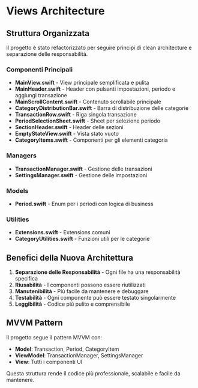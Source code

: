 # Views Architecture

## Struttura Organizzata

Il progetto è stato refactorizzato per seguire principi di clean architecture e separazione delle responsabilità.

### Componenti Principali

- **MainView.swift** - View principale semplificata e pulita
- **MainHeader.swift** - Header con pulsanti impostazioni, periodo e aggiungi transazione
- **MainScrollContent.swift** - Contenuto scrollabile principale
- **CategoryDistributionBar.swift** - Barra di distribuzione delle categorie
- **TransactionRow.swift** - Riga singola transazione
- **PeriodSelectionSheet.swift** - Sheet per selezione periodo
- **SectionHeader.swift** - Header delle sezioni
- **EmptyStateView.swift** - Vista stato vuoto
- **CategoryItems.swift** - Componenti per gli elementi categoria

### Managers

- **TransactionManager.swift** - Gestione delle transazioni
- **SettingsManager.swift** - Gestione delle impostazioni

### Models

- **Period.swift** - Enum per i periodi con logica di business

### Utilities

- **Extensions.swift** - Extensions comuni
- **CategoryUtilities.swift** - Funzioni utili per le categorie

## Benefici della Nuova Architettura

1. **Separazione delle Responsabilità** - Ogni file ha una responsabilità specifica
2. **Riusabilità** - I componenti possono essere riutilizzati
3. **Manutenibilità** - Più facile da mantenere e debuggare
4. **Testabilità** - Ogni componente può essere testato singolarmente
5. **Leggibilità** - Codice più pulito e comprensibile

## MVVM Pattern

Il progetto segue il pattern MVVM con:
- **Model**: Transaction, Period, CategoryItem
- **ViewModel**: TransactionManager, SettingsManager
- **View**: Tutti i componenti UI

Questa struttura rende il codice più professionale, scalabile e facile da mantenere.